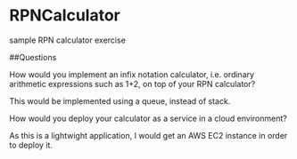 # RPNCalculator
sample RPN calculator exercise


##Questions

How would you implement an infix notation calculator, i.e. ordinary arithmetic expressions such as 1+2, on top of your RPN calculator?

This would be implemented using a queue, instead of stack. 

How would you deploy your calculator as a service in a cloud environment?

As this is a lightwight application, I would get an AWS EC2 instance in order to deploy it. 
